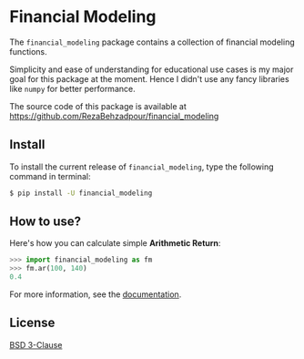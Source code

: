 # Financial Modeling
The `financial_modeling` package contains a collection of financial modeling functions.

Simplicity and ease of understanding for educational use cases is my major goal for this package at the moment. Hence I didn't use any fancy libraries like `numpy` for better performance.  

The source code of this package is available at https://github.com/RezaBehzadpour/financial_modeling

## Install
To install the current release of `financial_modeling`, type the following command in terminal:
```bash
$ pip install -U financial_modeling
```

## How to use?
Here's how you can calculate simple **Arithmetic Return**:  
```python
>>> import financial_modeling as fm
>>> fm.ar(100, 140)
0.4
```

For more information, see the [documentation](https://financial-modeling.readthedocs.io).

## License
[BSD 3-Clause](LICENSE)
